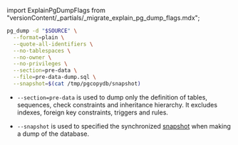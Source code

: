 import ExplainPgDumpFlags from "versionContent/_partials/_migrate_explain_pg_dump_flags.mdx";

```sh
pg_dump -d "$SOURCE" \
  --format=plain \
  --quote-all-identifiers \
  --no-tablespaces \
  --no-owner \
  --no-privileges \
  --section=pre-data \
  --file=pre-data-dump.sql \
  --snapshot=$(cat /tmp/pgcopydb/snapshot)
```

- `--section=pre-data` is used to dump only the definition of tables,
  sequences, check constraints and inheritance hierarchy. It excludes
  indexes, foreign key constraints, triggers and rules.

- `--snapshot` is used to specified the synchronized [snapshot][snapshot] when
  making a dump of the database.

<ExplainPgDumpFlags />

[snapshot]: https://www.postgresql.org/docs/current/functions-admin.html#FUNCTIONS-SNAPSHOT-SYNCHRONIZATION
